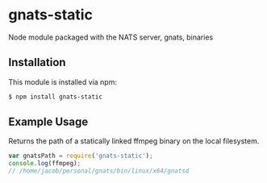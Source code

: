 # gnats-static

Node module packaged with the NATS server, gnats, binaries

## Installation

This module is installed via npm:

``` bash
$ npm install gnats-static
```

## Example Usage

Returns the path of a statically linked ffmpeg binary on the local filesystem.

``` js
var gnatsPath = require('gnats-static');
console.log(ffmpeg);
// /home/jacob/personal/gnats/bin/linux/x64/gnatsd
```
